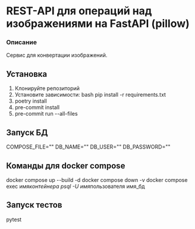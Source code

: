 # REST-API для операций над изображениями на FastAPI (pillow)

### Описание

Сервис для конвертации изображений.

## Установка

1. Клонируйте репозиторий
2. Установите зависимости:
   bash
   pip install -r requirements.txt
3. poetry install
4. pre-commit install
5. pre-commit run --all-files

## Запуск БД

COMPOSE_FILE=""
DB_NAME=""
DB_USER=""
DB_PASSWORD=""

## Команды для docker compose

docker compose up --build -d
docker compose down -v
docker compose exec имя*контейнера psql -U имя*пользователя имя_бд

## Запуск тестов

pytest
